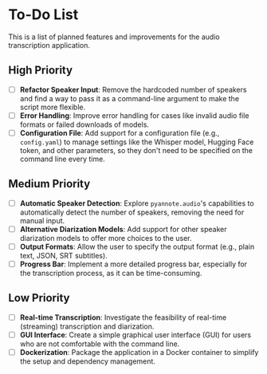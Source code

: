 # To-Do List

This is a list of planned features and improvements for the audio transcription application.

## High Priority

-   [ ] **Refactor Speaker Input**: Remove the hardcoded number of speakers and find a way to pass it as a command-line argument to make the script more flexible.
-   [ ] **Error Handling**: Improve error handling for cases like invalid audio file formats or failed downloads of models.
-   [ ] **Configuration File**: Add support for a configuration file (e.g., `config.yaml`) to manage settings like the Whisper model, Hugging Face token, and other parameters, so they don't need to be specified on the command line every time.

## Medium Priority

-   [ ] **Automatic Speaker Detection**: Explore `pyannote.audio`'s capabilities to automatically detect the number of speakers, removing the need for manual input.
-   [ ] **Alternative Diarization Models**: Add support for other speaker diarization models to offer more choices to the user.
-   [ ] **Output Formats**: Allow the user to specify the output format (e.g., plain text, JSON, SRT subtitles).
-   [ ] **Progress Bar**: Implement a more detailed progress bar, especially for the transcription process, as it can be time-consuming.

## Low Priority

-   [ ] **Real-time Transcription**: Investigate the feasibility of real-time (streaming) transcription and diarization.
-   [ ] **GUI Interface**: Create a simple graphical user interface (GUI) for users who are not comfortable with the command line.
-   [ ] **Dockerization**: Package the application in a Docker container to simplify the setup and dependency management.
